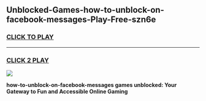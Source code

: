 
## Unblocked-Games-how-to-unblock-on-facebook-messages-Play-Free-szn6e
<h3>
<a href="https://premium76.site?title=how-to-unblock-on-facebook-messages&ref=21A">CLICK TO PLAY</a></h3>
<hr>

<h3>
<a href="https://premium76.site?title=how-to-unblock-on-facebook-messages&ref=21A">CLICK 2 PLAY</a>
  
</h3>

<a href="https://premium76.site?title=how-to-unblock-on-facebook-messages&ref=21A"><img src="https://clearcache.store/games.png"></a>


**how-to-unblock-on-facebook-messages games unblocked: Your Gateway to Fun and Accessible Online Gaming**
